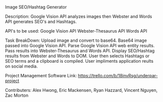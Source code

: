 Image SEO/Hashtag Generator

Description: Google Vision API analyzes images then Webster and Words API generates SEO's and Hashtags.

API's to be used: Google Vision API Webster-Thesaurus API Words API

Task BreakDown: Upload image and convert to base64. Base64 image passed into Google Vision API. Parse Google Vision API web entity results. Pass results into Webster-Thesaurus and Words API. Display SEO/Hashtag results from Webster and Words to DOM. User then selects Hashtags or SEO terms and a clipboard is compiled. User impliments application reults on social media.

Project Management Software Link: https://trello.com/b/18invRsg/underpar-project

Contributers: Alex Hwong, Eric Mackensen, Ryan Hazzard, Vincent Nguyen, Zac Morton



